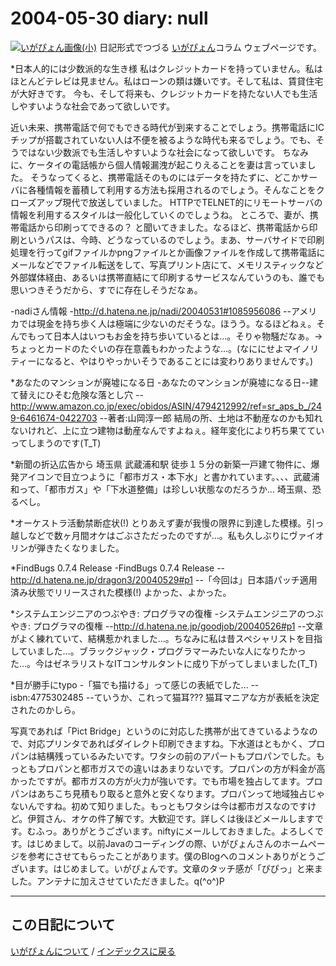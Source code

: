 2004-05-30 diary: null
=====================================================================================================
[![いがぴょん画像(小)](https://igapyon.github.io/diary/images/iga200306s.jpg "いがぴょん")](https://igapyon.github.io/diary/memo/memoigapyon.html) 日記形式でつづる [いがぴょん](https://igapyon.github.io/diary/memo/memoigapyon.html)コラム ウェブページです。

*日本人的には少数派的な生き様
私はクレジットカードを持っていません。私はほとんどテレビは見ません。私はローンの類は嫌いです。そして私は、賃貸住宅が大好きです。
今も、そして将来も、クレジットカードを持たない人でも生活しやすいような社会であって欲しいです。

近い未来、携帯電話で何でもできる時代が到来することでしょう。携帯電話にICチップが搭載されていない人は不便を被るような時代も来るでしょう。でも、そうではない少数派でも生活しやすいような社会になって欲しいです。
ちなみに、ケータイの電話帳から個人情報漏洩が起こりえることを妻は言っていました。
そうなってくると、携帯電話そのものにはデータを持たずに、どこかサーバに各種情報を蓄積して利用する方法も採用されるのでしょう。そんなことをクローズアップ現代で放送していました。
HTTPでTELNET的にリモートサーバの情報を利用するスタイルは一般化していくのでしょうね。
ところで、妻が、携帯電話から印刷ってできるの？ と聞いてきました。なるほど、携帯電話から印刷というパスは、今時、どうなっているのでしょう。まあ、サーバサイドで印刷処理を行ってgifファイルかpngファイルとか画像ファイルを作成して携帯電話にメールなどでファイル転送をして、写真プリント店にて、メモリスティックなど外部媒体経由、あるいは携帯直結にて印刷するサービスなんていうのも、誰でも思いつきそうだから、すでに存在しそうだなぁ。

-nadiさん情報
-http://d.hatena.ne.jp/nadi/20040531#1085956086
--アメリカでは現金を持ち歩く人は極端に少ないのだそうな。ほうう。なるほどねぇ。そんでもって日本人はいつもお金を持ち歩いているとは…。そりゃ物騒だなぁ。→ちょっとカードのたぐいの存在意義もわかったような…。(なににせよマイノリティーになると、やはりやっかいそうであることには変わりありませんです。)

*あなたのマンションが廃墟になる日
-あなたのマンションが廃墟になる日--建て替えにひそむ危険な落とし穴
--http://www.amazon.co.jp/exec/obidos/ASIN/4794212992/ref=sr_aps_b_/249-6461674-0422703
--著者:山岡淳一郎
結局の所、土地は不動産なのかも知れないけれど、上に立つ建物は動産なんですよねぇ。経年変化により朽ち果てていってしまうのです(T_T)

*新聞の折込広告から
埼玉県 武蔵浦和駅 徒歩１５分の新築一戸建て物件に、爆発アイコンで目立つように「都市ガス・本下水」と書かれています。、、、武蔵浦和って、「都市ガス」や「下水道整備」は珍しい状態なのだろうか… 埼玉県、恐るべし。

*オーケストラ活動禁断症状(!)
とりあえず妻が我慢の限界に到達した模様。引っ越しなどで数ヶ月間オケはごぶさただったのですが…。私も久しぶりにヴァイオリンが弾きたくなりました。

*FindBugs 0.7.4 Release
-FindBugs 0.7.4 Release
--http://d.hatena.ne.jp/dragon3/20040529#p1
--「今回は」日本語パッチ適用済み状態でリリースされた模様(!) よかった、よかった。

*システムエンジニアのつぶやき: プログラマの復権
-システムエンジニアのつぶやき: プログラマの復権
--http://d.hatena.ne.jp/goodjob/20040526#p1
--文章がよく練れていて、結構惹かれました…。ちなみに私は昔スペシャリストを目指していました…。ブラックジャック・プログラマーみたいな人になりたかった…。今はゼネラリストなITコンサルタントに成り下がってしまいました(T_T) 

*目が勝手にtypo
-「猫でも描ける」って感じの表紙でした…
--isbn:4775302485
--ていうか、これって猫耳??? 猫耳マニアな方が表紙を決定されたのかしら。


写真であれば「Pict Bridge」というのに対応した携帯が出てきているようなので、対応プリンタであればダイレクト印刷できますね。下水道はともかく、プロパンは結構残っているみたいです。ワタシの前のアパートもプロパンでした。もっともプロパンと都市ガスでの違いはあまりないです。プロパンの方が料金が高かったですが。都市ガスの方が火力が強いです。でも市場を独占してます。プロパンはあちこち見積もり取ると意外と安くなります。プロパンって地域独占じゃないんですね。初めて知りました。もっともワタシは今は都市ガスなのですけど。伊賀さん、オケの件了解です。大歓迎です。詳しくは後ほどメールしますです。むふっ。ありがとうございます。niftyにメールしておきました。よろしくです。はじめまして。以前Javaのコーディングの際、いがぴょんさんのホームページを参考にさせてもらったことがあります。僕のBlogへのコメントありがとうございます。はじめまして。いがぴょんです。文章のタッチ感が「ぴぴっ」と来ました。アンテナに加えさせていただきました。q(^o^)P


----------------------------------------------------------------------------------------------------

## この日記について
[いがぴょんについて](http://www.igapyon.jp/igapyon/diary/memo/memoigapyon.html) / [インデックスに戻る](https://igapyon.github.io/diary/idxall.html)
